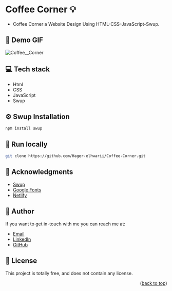 # Coffee Corner :bulb: 
<a name="readme-top"></a>
- Coffee Corner a Website Design Using HTML-CSS-JavaScript-Swup.

## :camera_flash: Demo GIF
![Coffee__Corner](https://github.com/Hager-elhwarii/Coffee-Corner/assets/80959882/ad92141a-b727-4604-9587-485a9a18c60b)

## 💻 Tech stack

- Html
- CSS
- JavaScript
- Swup

## ⚙️ Swup Installation

```  
npm install swup
```

##  🔐 Run locally 

```bash
git clone https://github.com/Hager-elhwarii/Coffee-Corner.git
```

## 📌 Acknowledgments
- [Swup](https://swup.js.org/getting-started/how-it-works/)
- [Google Fonts](http://hager.a.elhawary@gmail.com/)
- [Netlify](https://www.netlify.com/)

## 🦄   Author
If you want to get in-touch with me you can reach me at:
-  [Email](http://hager.a.elhawary@gmail.com/)
-  [LinkedIn](https://www.linkedin.com/in/hager-omar-elhawary/)
-  [GitHub](https://github.com/Hager-elhwarii)

## 📘 License
This project is totally free,  and does not contain any license.





<p align="right">(<a href="#readme-top">back to top</a>)</p>
